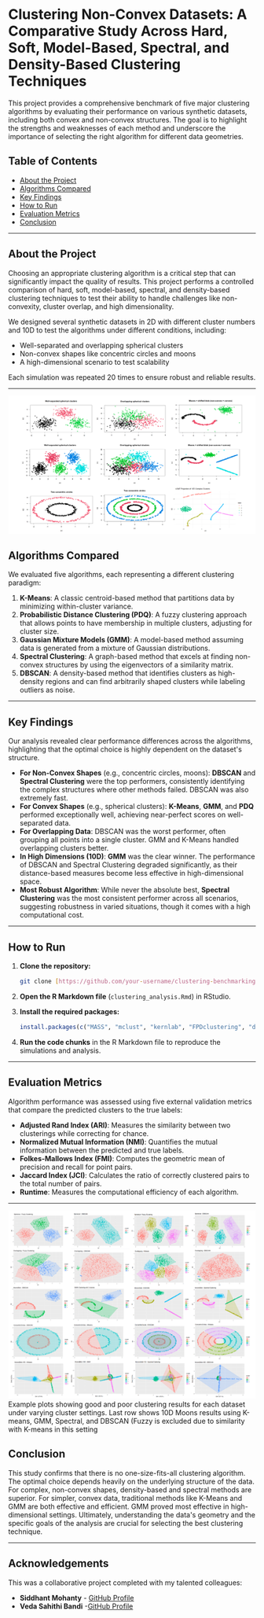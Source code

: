 # Clustering Non-Convex Datasets: A Comparative Study Across Hard, Soft, Model-Based, Spectral, and Density-Based Clustering Techniques


This project provides a comprehensive benchmark of five major clustering algorithms by evaluating their performance on various synthetic datasets, including both convex and non-convex structures. The goal is to highlight the strengths and weaknesses of each method and underscore the importance of selecting the right algorithm for different data geometries.



## Table of Contents
- [About the Project](#-about-the-project)
- [Algorithms Compared](#-algorithms-compared)
- [Key Findings](#-key-findings)
- [How to Run](#-how-to-run)
- [Evaluation Metrics](#-evaluation-metrics)
- [Conclusion](#-conclusion)

---

## About the Project

Choosing an appropriate clustering algorithm is a critical step that can significantly impact the quality of results. This project performs a controlled comparison of hard, soft, model-based, spectral, and density-based clustering techniques to test their ability to handle challenges like non-convexity, cluster overlap, and high dimensionality.

We designed several synthetic datasets in 2D with different cluster numbers and 10D to test the algorithms under different conditions, including:
* Well-separated and overlapping spherical clusters
* Non-convex shapes like concentric circles and moons
* A high-dimensional scenario to test scalability

Each simulation was repeated 20 times to ensure robust and reliable results.

---

![A grid showing the synthetic datasets](./images/synthetic_datasets/synthetic_datasets_plot.png)


## Algorithms Compared

We evaluated five algorithms, each representing a different clustering paradigm:

1.  **K-Means**: A classic centroid-based method that partitions data by minimizing within-cluster variance.
2.  **Probabilistic Distance Clustering (PDQ)**: A fuzzy clustering approach that allows points to have membership in multiple clusters, adjusting for cluster size.
3.  **Gaussian Mixture Models (GMM)**: A model-based method assuming data is generated from a mixture of Gaussian distributions.
4.  **Spectral Clustering**: A graph-based method that excels at finding non-convex structures by using the eigenvectors of a similarity matrix.
5.  **DBSCAN**: A density-based method that identifies clusters as high-density regions and can find arbitrarily shaped clusters while labeling outliers as noise.

---

## Key Findings

Our analysis revealed clear performance differences across the algorithms, highlighting that the optimal choice is highly dependent on the dataset's structure.

* **For Non-Convex Shapes** (e.g., concentric circles, moons): **DBSCAN** and **Spectral Clustering** were the top performers, consistently identifying the complex structures where other methods failed. DBSCAN was also extremely fast.
* **For Convex Shapes** (e.g., spherical clusters): **K-Means**, **GMM**, and **PDQ** performed exceptionally well, achieving near-perfect scores on well-separated data.
* **For Overlapping Data**: DBSCAN was the worst performer, often grouping all points into a single cluster. GMM and K-Means handled overlapping clusters better.
* **In High Dimensions (10D)**: **GMM** was the clear winner. The performance of DBSCAN and Spectral Clustering degraded significantly, as their distance-based measures become less effective in high-dimensional space.
* **Most Robust Algorithm**: While never the absolute best, **Spectral Clustering** was the most consistent performer across all scenarios, suggesting robustness in varied situations, though it comes with a high computational cost.



---

## How to Run

1.  **Clone the repository:**
    ```sh
    git clone [https://github.com/your-username/clustering-benchmarking.git](https://github.com/your-username/clustering-benchmarking.git)
    ```
2.  **Open the R Markdown file** (`clustering_analysis.Rmd`) in RStudio.

3.  **Install the required packages:**
    ```R
    install.packages(c("MASS", "mclust", "kernlab", "FPDclustering", "dbscan", "fclust", "cluster", "factoextra", "MixGHD", "aricode", "clusterCrit", "ggplot2", "FNN", "Rtsne"))
    ```
4.  **Run the code chunks** in the R Markdown file to reproduce the simulations and analysis.

---

##  Evaluation Metrics

Algorithm performance was assessed using five external validation metrics that compare the predicted clusters to the true labels:

* **Adjusted Rand Index (ARI)**: Measures the similarity between two clusterings while correcting for chance.
* **Normalized Mutual Information (NMI)**: Quantifies the mutual information between the predicted and true labels.
* **Folkes-Mallows Index (FMI)**: Computes the geometric mean of precision and recall for point pairs.
* **Jaccard Index (JCI)**: Calculates the ratio of correctly clustered pairs to the total number of pairs.
* **Runtime**: Measures the computational efficiency of each algorithm.

---

![Clustering results on all datasets](./images/synthetic_datasets/clustering_results.png)
Example plots showing good and poor clustering results for each dataset under varying cluster settings. Last row shows 10D Moons results using K-means, GMM, Spectral, and DBSCAN (Fuzzy is excluded due to similarity with K-means in this setting

## Conclusion

This study confirms that there is no one-size-fits-all clustering algorithm. The optimal choice depends heavily on the underlying structure of the data. For complex, non-convex shapes, density-based and spectral methods are superior. For simpler, convex data, traditional methods like K-Means and GMM are both effective and efficient. GMM proved most effective in high-dimensional settings. Ultimately, understanding the data's geometry and the specific goals of the analysis are crucial for selecting the best clustering technique.

---
##  Acknowledgements

This was a collaborative project completed with my talented colleagues:

* **Siddhant Mohanty** - [GitHub Profile](https://github.com/siddmohanty111)
* **Veda Sahithi Bandi** -[GitHub Profile](https://github.com/VedaBandi1807)